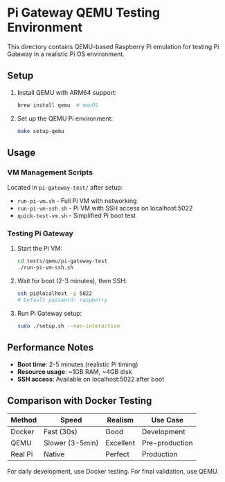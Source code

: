 # Pi Gateway QEMU Testing Environment

This directory contains QEMU-based Raspberry Pi emulation for testing Pi Gateway in a realistic Pi OS environment.

## Setup

1. Install QEMU with ARM64 support:
   ```bash
   brew install qemu  # macOS
   ```

2. Set up the QEMU Pi environment:
   ```bash
   make setup-qemu
   ```

## Usage

### VM Management Scripts

Located in `pi-gateway-test/` after setup:

- `run-pi-vm.sh` - Full Pi VM with networking
- `run-pi-vm-ssh.sh` - Pi VM with SSH access on localhost:5022  
- `quick-test-vm.sh` - Simplified Pi boot test

### Testing Pi Gateway

1. Start the Pi VM:
   ```bash
   cd tests/qemu/pi-gateway-test
   ./run-pi-vm-ssh.sh
   ```

2. Wait for boot (2-3 minutes), then SSH:
   ```bash
   ssh pi@localhost -p 5022
   # Default password: raspberry
   ```

3. Run Pi Gateway setup:
   ```bash
   sudo ./setup.sh --non-interactive
   ```

## Performance Notes

- **Boot time**: 2-5 minutes (realistic Pi timing)
- **Resource usage**: ~1GB RAM, ~4GB disk
- **SSH access**: Available on localhost:5022 after boot

## Comparison with Docker Testing

| Method | Speed | Realism | Use Case |
|--------|-------|---------|----------|
| Docker | Fast (30s) | Good | Development |
| QEMU | Slower (3-5min) | Excellent | Pre-production |
| Real Pi | Native | Perfect | Production |

For daily development, use Docker testing. For final validation, use QEMU.
